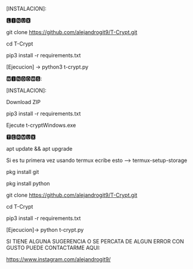 [INSTALACION]:

🅻🅸🅽🆄🆇

git clone https://github.com/alejandrogit9/T-Crypt.git

cd T-Crypt

pip3 install -r requirements.txt

[Ejecucion] ->
python3 t-crypt.py

🆆🅸🅽🅳🅾🆆🆂:

[INSTALACION]:

Download ZIP

pip3 install -r requirements.txt

Ejecute t-cryptWindows.exe

🆃🅴🆁🅼🆄🆇

apt update && apt upgrade

Si es tu primera vez usando termux ecribe esto --> termux-setup-storage

pkg install git

pkg install python

git clone https://github.com/alejandrogit9/T-Crypt.git

cd T-Crypt

pip3 install -r requirements.txt

[Ejecucion]->
python t-crypt.py



SI TIENE ALGUNA SUGERENCIA O SE PERCATA DE ALGUN ERROR CON GUSTO PUEDE CONTACTARME AQUI:

https://www.instagram.com/alejandrogit9/
